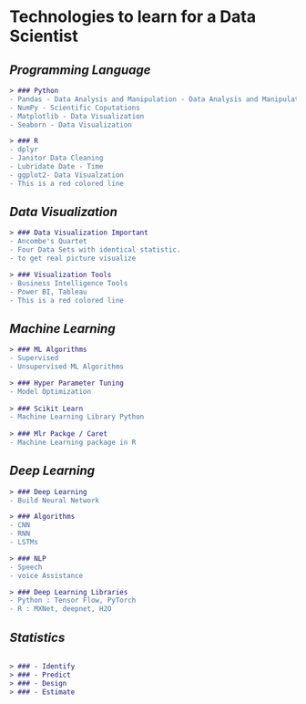 # Technologies to learn for a Data Scientist


## _Programming Language_

```diff
> ### Python 
- Pandas - Data Analysis and Manipulation - Data Analysis and Manipulation
- NumPy - Scientific Coputations  
- Matplotlib - Data Visualization
- Seaborn - Data Visualization

> ### R
- dplyr
- Janitor Data Cleaning
- Lubridate Date - Time
- ggplot2- Data Visualzation
- This is a red colored line
```
## _Data Visualization_
```diff
> ### Data Visualization Important
- Ancombe's Quartet
- Four Data Sets with identical statistic.
- to get real picture visualize

> ### Visualization Tools
- Business Intelligence Tools
- Power BI, Tableau
- This is a red colored line
```

## _Machine Learning_
 ```diff
> ### ML Algorithms
- Supervised
- Unsupervised ML Algorithms

> ### Hyper Parameter Tuning
- Model Optimization
    
> ### Scikit Learn
- Machine Learning Library Python
  
> ### Mlr Packge / Caret
- Machine Learning package in R

```
## _Deep Learning_
 ```diff
> ### Deep Learning
- Build Neural Network

> ### Algorithms
- CNN
- RNN
- LSTMs

> ### NLP
- Speech
- voice Assistance

> ### Deep Learning Libraries
- Python : Tensor Flow, PyTorch
- R : MXNet, deepnet, H2O
```
## _Statistics_
 ```diff

> ### - Identify 
> ### - Predict
> ### - Design
> ### - Estimate
```
    

